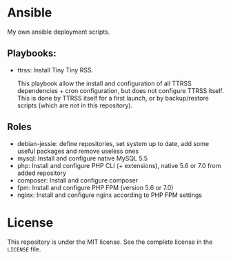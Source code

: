 # Ansible

My own ansible deployment scripts.

## Playbooks:
  
- ttrss: Install Tiny Tiny RSS.
  
  This playbook allow the install and configuration of all TTRSS dependencies + cron configuration, but does not configure TTRSS itself.
  This is done by TTRSS itself for a first launch, or by backup/restore scripts (which are not in this repository).

## Roles

- debian-jessie: define repositories, set system up to date, add some useful packages and remove useless ones
- mysql: Install and configure native MySQL 5.5
- php: Install and configure PHP CLI (+ extensions), native 5.6 or 7.0 from added repository
- composer: Install and configure composer
- fpm: Install and configure PHP FPM (version 5.6 or 7.0)
- nginx: Install and configure nginx according to PHP FPM settings

# License

This repository is under the MIT license. See the complete license in the `LICENSE` file.
